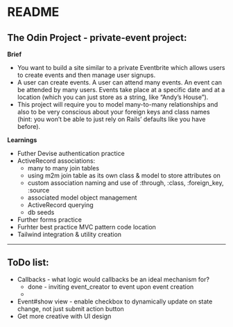 # README

## The Odin Project - private-event project:

**Brief**
- You want to build a site similar to a private Eventbrite which allows users to create events and then manage user signups.
- A user can create events. A user can attend many events. An event can be attended by many users. Events take place at a specific date and at a location (which you can just store as a string, like “Andy’s House”).
- This project will require you to model many-to-many relationships and also to be very conscious about your foreign keys and class names (hint: you won’t be able to just rely on Rails’ defaults like you have before).

**Learnings**
- Futher Devise authentication practice
- ActiveRecord associations:
  - many to many join tables
  - using m2m join table as its own class & model to store attributes on
  - custom association naming and use of :through, :class, :foreign_key, :source
  - associated model object management
  - ActiveRecord querying
  - db seeds
- Further forms practice
- Furhter best practice MVC pattern code location
- Tailwind integration & utility creation

---
## ToDo list:

- Callbacks - what logic would callbacks be an ideal mechanism for?
  - done - inviting event_creator to event upon event creation
  - 
- Event#show view - enable checkbox to dynamically update on state change, not just submit action button
- Get more creative with UI design
